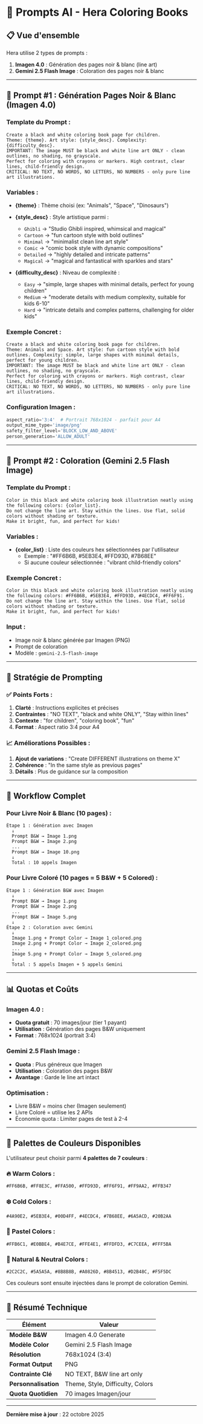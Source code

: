 # 🎨 Prompts AI - Hera Coloring Books

## 📋 Vue d'ensemble

Hera utilise 2 types de prompts :
1. **Imagen 4.0** : Génération des pages noir & blanc (line art)
2. **Gemini 2.5 Flash Image** : Coloration des pages noir & blanc

---

## 🖤 Prompt #1 : Génération Pages Noir & Blanc (Imagen 4.0)

### Template du Prompt :
```
Create a black and white coloring book page for children.
Theme: {theme}. Art style: {style_desc}. Complexity: {difficulty_desc}.
IMPORTANT: The image MUST be black and white line art ONLY - clean outlines, no shading, no grayscale.
Perfect for coloring with crayons or markers. High contrast, clear lines, child-friendly design.
CRITICAL: NO TEXT, NO WORDS, NO LETTERS, NO NUMBERS - only pure line art illustrations.
```

### Variables :
- **{theme}** : Thème choisi (ex: "Animals", "Space", "Dinosaurs")
- **{style_desc}** : Style artistique parmi :
  - `Ghibli` → "Studio Ghibli inspired, whimsical and magical"
  - `Cartoon` → "fun cartoon style with bold outlines"
  - `Minimal` → "minimalist clean line art style"
  - `Comic` → "comic book style with dynamic compositions"
  - `Detailed` → "highly detailed and intricate patterns"
  - `Magical` → "magical and fantastical with sparkles and stars"

- **{difficulty_desc}** : Niveau de complexité :
  - `Easy` → "simple, large shapes with minimal details, perfect for young children"
  - `Medium` → "moderate details with medium complexity, suitable for kids 6-10"
  - `Hard` → "intricate details and complex patterns, challenging for older kids"

### Exemple Concret :
```
Create a black and white coloring book page for children.
Theme: Animals and Space. Art style: fun cartoon style with bold outlines. Complexity: simple, large shapes with minimal details, perfect for young children.
IMPORTANT: The image MUST be black and white line art ONLY - clean outlines, no shading, no grayscale.
Perfect for coloring with crayons or markers. High contrast, clear lines, child-friendly design.
CRITICAL: NO TEXT, NO WORDS, NO LETTERS, NO NUMBERS - only pure line art illustrations.
```

### Configuration Imagen :
```python
aspect_ratio='3:4'  # Portrait 768x1024 - parfait pour A4
output_mime_type='image/png'
safety_filter_level='BLOCK_LOW_AND_ABOVE'
person_generation='ALLOW_ADULT'
```

---

## 🌈 Prompt #2 : Coloration (Gemini 2.5 Flash Image)

### Template du Prompt :
```
Color in this black and white coloring book illustration neatly using the following colors: {color_list}.
Do not change the line art. Stay within the lines. Use flat, solid colors without shading or texture.
Make it bright, fun, and perfect for kids!
```

### Variables :
- **{color_list}** : Liste des couleurs hex sélectionnées par l'utilisateur
  - Exemple : "#FF6B6B, #5EB3E4, #FFD93D, #7B68EE"
  - Si aucune couleur sélectionnée : "vibrant child-friendly colors"

### Exemple Concret :
```
Color in this black and white coloring book illustration neatly using the following colors: #FF6B6B, #5EB3E4, #FFD93D, #4ECDC4, #FF6F91.
Do not change the line art. Stay within the lines. Use flat, solid colors without shading or texture.
Make it bright, fun, and perfect for kids!
```

### Input :
- Image noir & blanc générée par Imagen (PNG)
- Prompt de coloration
- Modèle : `gemini-2.5-flash-image`

---

## 🎯 Stratégie de Prompting

### ✅ Points Forts :
1. **Clarté** : Instructions explicites et précises
2. **Contraintes** : "NO TEXT", "black and white ONLY", "Stay within lines"
3. **Contexte** : "for children", "coloring book", "fun"
4. **Format** : Aspect ratio 3:4 pour A4

### 📈 Améliorations Possibles :
1. **Ajout de variations** : "Create DIFFERENT illustrations on theme X"
2. **Cohérence** : "In the same style as previous pages"
3. **Détails** : Plus de guidance sur la composition

---

## 🔄 Workflow Complet

### Pour Livre Noir & Blanc (10 pages) :
```
Étape 1 : Génération avec Imagen
  ↓
  Prompt B&W → Image 1.png
  Prompt B&W → Image 2.png
  ...
  Prompt B&W → Image 10.png
  ↓
  Total : 10 appels Imagen
```

### Pour Livre Coloré (10 pages = 5 B&W + 5 Colored) :
```
Étape 1 : Génération B&W avec Imagen
  ↓
  Prompt B&W → Image 1.png
  Prompt B&W → Image 2.png
  ...
  Prompt B&W → Image 5.png
  ↓
Étape 2 : Coloration avec Gemini
  ↓
  Image 1.png + Prompt Color → Image 1_colored.png
  Image 2.png + Prompt Color → Image 2_colored.png
  ...
  Image 5.png + Prompt Color → Image 5_colored.png
  ↓
  Total : 5 appels Imagen + 5 appels Gemini
```

---

## 📊 Quotas et Coûts

### Imagen 4.0 :
- **Quota gratuit** : 70 images/jour (tier 1 payant)
- **Utilisation** : Génération des pages B&W uniquement
- **Format** : 768x1024 (portrait 3:4)

### Gemini 2.5 Flash Image :
- **Quota** : Plus généreux que Imagen
- **Utilisation** : Coloration des pages B&W
- **Avantage** : Garde le line art intact

### Optimisation :
- Livre B&W = moins cher (Imagen seulement)
- Livre Coloré = utilise les 2 APIs
- Économie quota : Limiter pages de test à 2-4

---

## 🎨 Palettes de Couleurs Disponibles

L'utilisateur peut choisir parmi **4 palettes de 7 couleurs** :

### 🔥 Warm Colors :
`#FF6B6B, #FF8E3C, #FFA500, #FFD93D, #FF6F91, #FF9AA2, #FFB347`

### ❄️ Cold Colors :
`#4A90E2, #5EB3E4, #00D4FF, #4ECDC4, #7B68EE, #6A5ACD, #20B2AA`

### 🌸 Pastel Colors :
`#FFB6C1, #E0BBE4, #B4E7CE, #FFE4E1, #FFDFD3, #C7CEEA, #FFF5BA`

### 🖤 Natural & Neutral Colors :
`#2C2C2C, #5A5A5A, #8B8B8B, #A0826D, #8B4513, #D2B48C, #F5F5DC`

Ces couleurs sont ensuite injectées dans le prompt de coloration Gemini.

---

## 🚀 Résumé Technique

| Élément | Valeur |
|---------|--------|
| **Modèle B&W** | Imagen 4.0 Generate |
| **Modèle Color** | Gemini 2.5 Flash Image |
| **Résolution** | 768x1024 (3:4) |
| **Format Output** | PNG |
| **Contrainte Clé** | NO TEXT, B&W line art only |
| **Personnalisation** | Theme, Style, Difficulty, Colors |
| **Quota Quotidien** | 70 images Imagen/jour |

---

**Dernière mise à jour** : 22 octobre 2025
